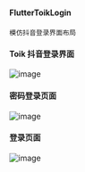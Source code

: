 #### FlutterToikLogin
```
模仿抖音登录界面布局
```
#### Toik 抖音登录界面
![image](https://github.com/shumintao/FlutterToikLogin/blob/master/flutterlogin/demon.png)
#### 密码登录页面
![image](https://github.com/shumintao/FlutterToikLogin/blob/master/flutterlogin/WechatIMG2.jpeg)
#### 登录页面
![image](https://github.com/shumintao/FlutterToikLogin/blob/master/flutterlogin/WechatIMG1.jpeg)
